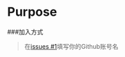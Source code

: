 # Purpose
###加入方式
> 在[issues #1](https://github.com/AndroidDeveloper-GuangZhou/Purpose/issues/1)填写你的Github账号名
